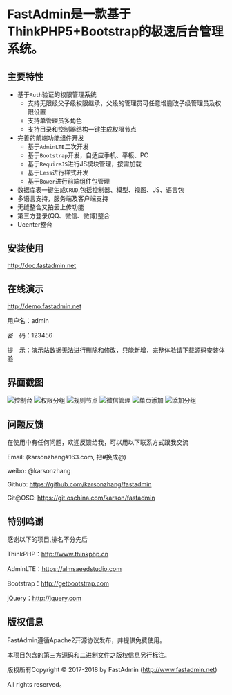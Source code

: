 FastAdmin是一款基于ThinkPHP5+Bootstrap的极速后台管理系统。
===============


## **主要特性**

* 基于`Auth`验证的权限管理系统
    * 支持无限级父子级权限继承，父级的管理员可任意增删改子级管理员及权限设置
    * 支持单管理员多角色
    * 支持目录和控制器结构一键生成权限节点
* 完善的前端功能组件开发
    * 基于`AdminLTE`二次开发
    * 基于`Bootstrap`开发，自适应手机、平板、PC
    * 基于`RequireJS`进行JS模块管理，按需加载
    * 基于`Less`进行样式开发
    * 基于`Bower`进行前端组件包管理
* 数据库表一键生成`CRUD`,包括控制器、模型、视图、JS、语言包
* 多语言支持，服务端及客户端支持
* 无缝整合又拍云上传功能
* 第三方登录(QQ、微信、微博)整合
* Ucenter整合

## **安装使用**

http://doc.fastadmin.net

## **在线演示**

http://demo.fastadmin.net

用户名：admin

密　码：123456

提　示：演示站数据无法进行删除和修改，只能新增，完整体验请下载源码安装体验

## **界面截图**
![控制台](//git.oschina.net/uploads/images/2017/0411/113717_e99ff3e7_10933.png "控制台")
![权限分组](//git.oschina.net/uploads/images/2017/0411/115838_2a541809_10933.png "权限分组")
![规则节点](//git.oschina.net/uploads/images/2017/0411/113821_ab9040f4_10933.png "规则节点")
![微信管理](//git.oschina.net/uploads/images/2017/0411/113842_bf52d293_10933.png "微信菜单管理")
![单页添加](//git.oschina.net/uploads/images/2017/0411/113908_23144e89_10933.png "单页添加")
![添加分组](//git.oschina.net/uploads/images/2017/0411/113932_7891b543_10933.png "添加分组")

## **问题反馈**

在使用中有任何问题，欢迎反馈给我，可以用以下联系方式跟我交流

Email: (karsonzhang#163.com, 把#换成@)

weibo: @karsonzhang

Github: https://github.com/karsonzhang/fastadmin

Git@OSC: https://git.oschina.com/karson/fastadmin

## **特别鸣谢**

感谢以下的项目,排名不分先后

ThinkPHP：http://www.thinkphp.cn

AdminLTE：https://almsaeedstudio.com

Bootstrap：http://getbootstrap.com

jQuery：http://jquery.com


## 版权信息

FastAdmin遵循Apache2开源协议发布，并提供免费使用。

本项目包含的第三方源码和二进制文件之版权信息另行标注。

版权所有Copyright © 2017-2018 by FastAdmin (http://www.fastadmin.net)

All rights reserved。
